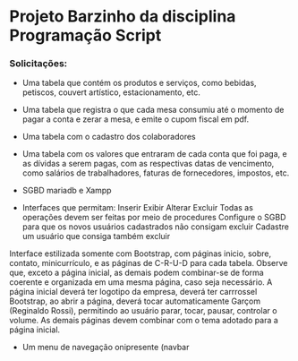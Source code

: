 # Projeto Barzinho da disciplina Programação Script 

### Solicitações:
- Uma tabela que contém os produtos e serviços, como bebidas, petiscos, couvert artístico,
estacionamento, etc.
- Uma tabela que registra o que cada mesa consumiu até o momento de pagar a conta e zerar a
mesa, e emite o cupom fiscal em pdf.
- Uma tabela com o cadastro dos colaboradores
- Uma tabela com os valores que entraram de cada conta que foi paga, e as dívidas a serem pagas,
com as respectivas datas de vencimento, como salários de trabalhadores, faturas de fornecedores,
impostos, etc.
- SGBD mariadb e Xampp

- Interfaces que permitam:
Inserir
Exibir
Alterar
Excluir
Todas as operações devem ser feitas por meio de procedures
Configure o SGBD para que os novos usuários cadastrados não consigam excluir
Cadastre um usuário que consiga também excluir

Interface estilizada somente com Bootstrap, com páginas inicio, sobre, contato, minicurrículo, e
as páginas de C-R-U-D para cada tabela. Observe que, exceto a página inicial, as demais podem
combinar-se de forma coerente e organizada em uma mesma página, caso seja necessário.
A página inicial deverá ter logotipo da empresa, deverá ter carrrossel Bootstrap, ao abrir a página,
deverá tocar automaticamente Garçom (Reginaldo Rossi), permitindo ao usuário parar, tocar,
pausar, controlar o volume. As demais páginas devem combinar com o tema adotado para a página
inicial.
* Um menu de navegação onipresente (navbar

